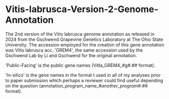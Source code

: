 # Vitis-labrusca-Version-2-Genome-Annotation
The 2nd version of the Vitis labrusca genome annotation as released in 2024 from the Gschwend Grapevine Genetics Laboratory at The Ohio State University.  The accession employed for the creation of this gene annotation was Vitis labrusca acc. 'GREM4', the same accession used by the Gschwend Lab by Li and Gschwend for the original annotation.

'Public-Facing' is the public gene names (Vitla_GREM4_#g#.## format).

'In-silico' is the gene names in the format I used in all of my analyses prior to paper submission which perhaps a reviewer could find useful depending on the question (annotation_program_name_#_another_program_#.## format).
